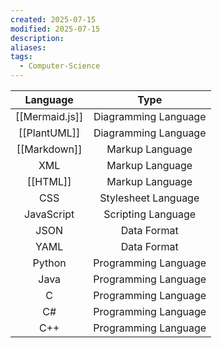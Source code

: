 ```yaml
---
created: 2025-07-15
modified: 2025-07-15
description: 
aliases: 
tags:
  - Computer-Science
---
```


|    Language    |         Type         |
| :------------: | :------------------: |
| [[Mermaid.js]] | Diagramming Language |
|  [[PlantUML]]  | Diagramming Language |
|  [[Markdown]]  |   Markup Language    |
|      XML       |   Markup Language    |
|    [[HTML]]    |   Markup Language    |
|      CSS       | Stylesheet Language  |
|   JavaScript   |  Scripting Language  |
|      JSON      |     Data Format      |
|      YAML      |     Data Format      |
|     Python     | Programming Language |
|      Java      | Programming Language |
|       C        | Programming Language |
|       C#       | Programming Language |
|      C++       | Programming Language |

